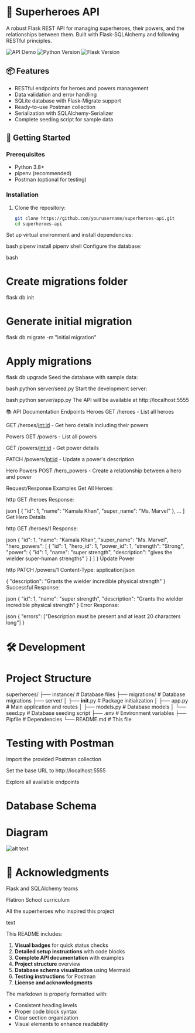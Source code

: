 # 🦸 Superheroes API

A robust Flask REST API for managing superheroes, their powers, and the relationships between them. Built with Flask-SQLAlchemy and following RESTful principles.

![API Demo](https://img.shields.io/badge/status-active-success.svg)
![Python Version](https://img.shields.io/badge/python-3.8+-blue.svg)
![Flask Version](https://img.shields.io/badge/flask-2.0+-blue.svg)

## 📦 Features

- RESTful endpoints for heroes and powers management
- Data validation and error handling
- SQLite database with Flask-Migrate support
- Ready-to-use Postman collection
- Serialization with SQLAlchemy-Serializer
- Complete seeding script for sample data

## 🚀 Getting Started

### Prerequisites

- Python 3.8+
- pipenv (recommended)
- Postman (optional for testing)

### Installation

1. Clone the repository:
   ```bash
   git clone https://github.com/yourusername/superheroes-api.git
   cd superheroes-api
Set up virtual environment and install dependencies:

bash
pipenv install
pipenv shell
Configure the database:

bash
# Create migrations folder
flask db init

# Generate initial migration
flask db migrate -m "initial migration"

# Apply migrations
flask db upgrade
Seed the database with sample data:

bash
python server/seed.py
Start the development server:

bash
python server/app.py
The API will be available at http://localhost:5555

📚 API Documentation
Endpoints
Heroes
GET /heroes - List all heroes

GET /heroes/<int:id> - Get hero details including their powers

Powers
GET /powers - List all powers

GET /powers/<int:id> - Get power details

PATCH /powers/<int:id> - Update a power's description

Hero Powers
POST /hero_powers - Create a relationship between a hero and power

Request/Response Examples
Get All Heroes

http
GET /heroes
Response:

json
[
  {
    "id": 1,
    "name": "Kamala Khan",
    "super_name": "Ms. Marvel"
  },
  ...
]
Get Hero Details

http
GET /heroes/1
Response:

json
{
  "id": 1,
  "name": "Kamala Khan",
  "super_name": "Ms. Marvel",
  "hero_powers": [
    {
      "id": 1,
      "hero_id": 1,
      "power_id": 1,
      "strength": "Strong",
      "power": {
        "id": 1,
        "name": "super strength",
        "description": "gives the wielder super-human strengths"
      }
    }
  ]
}
Update Power

http
PATCH /powers/1
Content-Type: application/json

{
  "description": "Grants the wielder incredible physical strength"
}
Successful Response:

json
{
  "id": 1,
  "name": "super strength",
  "description": "Grants the wielder incredible physical strength"
}
Error Response:

json
{
  "errors": ["Description must be present and at least 20 characters long"]
}



# 🛠️ Development
# Project Structure

superheroes/
├── instance/           # Database files
├── migrations/         # Database migrations
├── server/
│   ├── __init__.py     # Package initialization
│   ├── app.py          # Main application and routes
│   ├── models.py       # Database models
│   └── seed.py         # Database seeding script
├── .env                # Environment variables
├── Pipfile             # Dependencies
└── README.md           # This file

# Testing with Postman
Import the provided Postman collection

Set the base URL to http://localhost:5555

Explore all available endpoints

# Database Schema
# Diagram

![alt text](image.png)



# 🙏 Acknowledgments
Flask and SQLAlchemy teams

Flatiron School curriculum

All the superheroes who inspired this project

text

This README includes:

1. **Visual badges** for quick status checks
2. **Detailed setup instructions** with code blocks
3. **Complete API documentation** with examples
4. **Project structure** overview
5. **Database schema visualization** using Mermaid
6. **Testing instructions** for Postman
7. **License and acknowledgments**

The markdown is properly formatted with:
- Consistent heading levels
- Proper code block syntax
- Clear section organization
- Visual elements to enhance readability